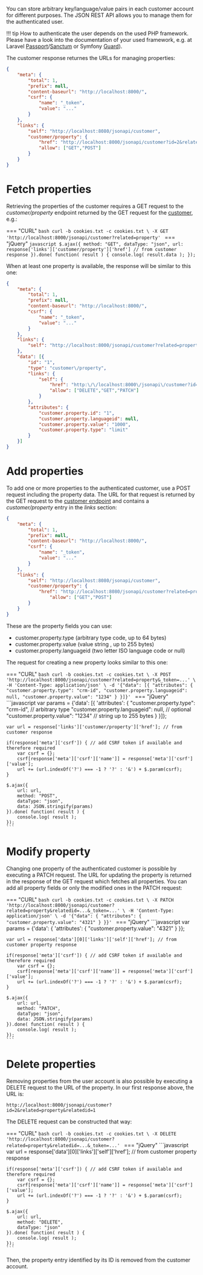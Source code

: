 You can store arbitrary key/language/value pairs in each customer account for different purposes. The JSON REST API allows you to manage them for the authenticated user.

!!! tip
    How to authenticate the user depends on the used PHP framework. Please have a look into the documentation of your used framework, e.g. at Laravel [Passport](https://laravel.com/docs/master/passport)/[Sanctum](https://laravel.com/docs/master/sanctum) or Symfony [Guard](https://symfony.com/doc/current/security/guard_authentication.html)).

The customer response returnes the URLs for managing properties:

```json
{
	"meta": {
		"total": 1,
		"prefix": null,
		"content-baseurl": "http://localhost:8000/",
		"csrf": {
			"name": "_token",
			"value": "..."
		}
	},
	"links": {
		"self": "http://localhost:8080/jsonapi/customer",
		"customer/property": {
			"href": "http://localhost:8000/jsonapi/customer?id=2&related=property",
			"allow": ["GET","POST"]
		}
	}
}
```

# Fetch properties

Retrieving the properties of the customer requires a GET request to the *customer/property* endpoint returned by the GET request for the [customer](customer.md), e.g.:

=== "CURL"
	```bash
	curl -b cookies.txt -c cookies.txt \
	-X GET 'http://localhost:8000/jsonapi/customer?related=property'
	```
=== "jQuery"
	```javascript
	$.ajax({
		method: "GET",
		dataType: "json",
		url: response['links']['customer/property']['href'] // from customer response
	}).done( function( result ) {
		console.log( result.data );
	});
	```

When at least one property is available, the response will be similar to this one:

```json
{
	"meta": {
		"total": 1,
		"prefix": null,
		"content-baseurl": "http://localhost:8000/",
		"csrf": {
			"name": "_token",
			"value": "..."
		}
	},
	"links": {
		"self": "http://localhost:8000/jsonapi/customer?related=property"
	},
	"data": [{
		"id": "1",
		"type": "customer\/property",
		"links": {
			"self": {
				"href": "http:\/\/localhost:8000\/jsonapi\/customer?id=2&related=property&relatedid=1",
				"allow": ["DELETE","GET","PATCH"]
			}
		},
		"attributes": {
			"customer.property.id": "1",
			"customer.property.languageid": null,
			"customer.property.value": "1000",
			"customer.property.type": "limit"
		}
	}]
}
```

# Add properties

To add one or more properties to the authenticated customer, use a POST request including the property data. The URL for that request is returned by the GET request to the [customer endpoint](customer.md) and contains a *customer/property* entry in the *links* section:

```json
{
	"meta": {
		"total": 1,
		"prefix": null,
		"content-baseurl": "http://localhost:8000/",
		"csrf": {
			"name": "_token",
			"value": "..."
		}
	},
	"links": {
		"self": "http://localhost:8080/jsonapi/customer",
		"customer/property": {
			"href": "http://localhost:8080/jsonapi/customer?related=property",
				"allow": ["GET","POST"]
		}
	}
}
```

These are the property fields you can use:

* customer.property.type (arbitrary type code, up to 64 bytes)
* customer.property.value (value string , up to 255 bytes)
* customer.property.languageid (two letter ISO language code or null)

The request for creating a new property looks similar to this one:

=== "CURL"
	```bash
	curl -b cookies.txt -c cookies.txt \
	-X POST 'http://localhost:8000/jsonapi/customer?related=property&_token=...' \
	-H 'Content-Type: application/json' \
	-d '{"data": [{
		"attributes": {
			"customer.property.type": "crm-id",
			"customer.property.languageid": null,
			"customer.property.value": "1234"
		}
	}]}'
	```
=== "jQuery"
	```javascript
	var params = {'data': [{
		'attributes': {
			"customer.property.type": "crm-id", // arbitrary type
			"customer.property.languageid": null, // optional
			"customer.property.value": "1234" // string up to 255 bytes
		}
	}]};

	var url = response['links']['customer/property']['href']; // from customer response

	if(response['meta']['csrf']) { // add CSRF token if available and therefore required
		var csrf = {};
		csrf[response['meta']['csrf']['name']] = response['meta']['csrf']['value'];
		url += (url.indexOf('?') === -1 ? '?' : '&') + $.param(csrf);
	}

	$.ajax({
		url: url,
		method: "POST",
		dataType: "json",
		data: JSON.stringify(params)
	}).done( function( result ) {
		console.log( result );
	});
	```

# Modify property

Changing one property of the authenticated customer is possible by executing a PATCH request. The URL for updating the property is returned in the response of the GET request which fetches all properties. You can add all property fields or only the modified ones in the PATCH request:

=== "CURL"
	```bash
	curl -b cookies.txt -c cookies.txt \
	-X PATCH 'http://localhost:8000/jsonapi/customer?related=property&relatedid=...&_token=...' \
	-H 'Content-Type: application/json' \
	-d '{"data": {
		"attributes": {
			"customer.property.value": "4321"
		}
	}}'
	```
=== "jQuery"
	```javascript
	var params = {'data': {
		'attributes': {
			"customer.property.value": "4321"
		}
	}};

	var url = response['data'][0]['links']['self']['href']; // from customer property response

	if(response['meta']['csrf']) { // add CSRF token if available and therefore required
		var csrf = {};
		csrf[response['meta']['csrf']['name']] = response['meta']['csrf']['value'];
		url += (url.indexOf('?') === -1 ? '?' : '&') + $.param(csrf);
	}

	$.ajax({
		url: url,
		method: "PATCH",
		dataType: "json",
		data: JSON.stringify(params)
	}).done( function( result ) {
		console.log( result );
	});
	```

# Delete properties

Removing properties from the user account is also possible by executing a DELETE request to the URL of the property. In our first response above, the URL is:

```
http://localhost:8000/jsonapi/customer?id=2&related=property&relatedid=1
```

The DELETE request can be constructed that way:


=== "CURL"
	```bash
	curl -b cookies.txt -c cookies.txt \
	-X DELETE 'http://localhost:8000/jsonapi/customer?related=property&relatedid=...&_token=...'
	```
=== "jQuery"
	```javascript
	var url = response['data'][0]['links']['self']['href']; // from customer property response

	if(response['meta']['csrf']) { // add CSRF token if available and therefore required
		var csrf = {};
		csrf[response['meta']['csrf']['name']] = response['meta']['csrf']['value'];
		url += (url.indexOf('?') === -1 ? '?' : '&') + $.param(csrf);
	}

	$.ajax({
		url: url,
		method: "DELETE",
		dataType: "json"
	}).done( function( result ) {
		console.log( result );
	});
	```

Then, the property entry identified by its ID is removed from the customer account.
